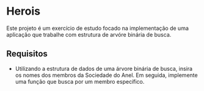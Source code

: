 # Herois

Este projeto é um exercício de estudo focado na implementação de uma aplicação que trabalhe com estrutura de arvóre binária de busca.

## Requisitos

- Utilizando a estrutura de dados de uma árvore binária de busca, insira os nomes dos membros da Sociedade do Anel. Em seguida, implemente uma função que busca por um membro específico.